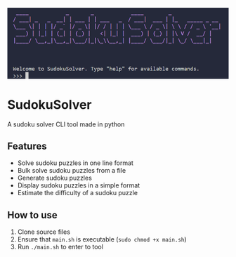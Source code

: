 ![SudokuSolver](https://github.com/mrbrist/sudoku-solver/blob/main/.github/header.png?raw=true)

# SudokuSolver

A sudoku solver CLI tool made in python

## Features

- Solve sudoku puzzles in one line format
- Bulk solve sudoku puzzles from a file
- Generate sudoku puzzles
- Display sudoku puzzles in a simple format
- Estimate the difficulty of a sudoku puzzle

## How to use

1. Clone source files
2. Ensure that `main.sh` is executable (`sudo chmod +x main.sh`)
3. Run `./main.sh` to enter to tool
